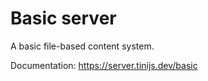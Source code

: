 # Basic server

A basic file-based content system.

Documentation: <https://server.tinijs.dev/basic>
